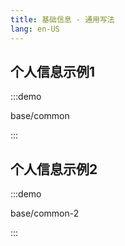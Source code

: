 ```yaml
---
title: 基础信息 - 通用写法
lang: en-US
---
```


## 个人信息示例1

:::demo

base/common

:::

## 个人信息示例2

:::demo

base/common-2

:::